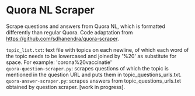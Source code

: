 # Quora NL Scraper
Scrape questions and answers from Quora NL, which is formatted differently than regular Quora. Code adaptation from https://github.com/sdhanendra/quora-scraper.


`topic_list.txt`: text file with topics on each newline, of which each word of the topic needs to be lowercased and joined by '%20' as substitute for space. For example: 'corona%20vaccinatie'<br />
`quora-question-scraper.py`: scrapes questions of which the topic is mentioned in the question URL and puts them in topic_questions_urls.txt. <br />
`quora-answer-scraper.py`: scrapes answers from topic_questions_urls.txt obtained by question scraper. [work in progress]. <br />
